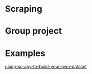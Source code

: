 # Scraping

# Group project


# Examples

[using-scrapy-to-build-your-own-dataset](https://towardsdatascience.com/using-scrapy-to-build-your-own-dataset-64ea2d7d4673)
